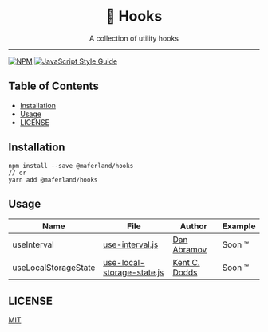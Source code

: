 <div align="center">
<h1>🎣 Hooks</h1>

<p>A collection of utility hooks</p>
</div>

---

[![NPM](https://img.shields.io/npm/v/@maferland/hooks.svg)](https://www.npmjs.com/package/@maferland/hooks)
[![JavaScript Style Guide](https://img.shields.io/badge/code_style-standard-brightgreen.svg)](https://standardjs.com)

## Table of Contents

<!-- START doctoc generated TOC please keep comment here to allow auto update -->
<!-- DON'T EDIT THIS SECTION, INSTEAD RE-RUN doctoc TO UPDATE -->

- [Installation](#installation)
- [Usage](#usage)
- [LICENSE](#license)

<!-- END doctoc generated TOC please keep comment here to allow auto update -->

## Installation

```
npm install --save @maferland/hooks
// or
yarn add @maferland/hooks
```

## Usage

<!-- prettier-ignore-start -->
| Name | File | Author | Example |
|------|------|--------| ------- |
| useInterval | [use-interval.js](src/use-interval.js) | [Dan Abramov](https://overreacted.io/making-setinterval-declarative-with-react-hooks/) | Soon ™️ |
| useLocalStorageState | [use-local-storage-state.js](src/use-local-storage-state.js) | [Kent C. Dodds](https://github.com/kentcdodds/react-hooks/blob/main/src/final/02.extra-4.js#L5-L38) | Soon ™️ |

<!-- prettier-ignore-end -->

## LICENSE

[MIT](LICENSE)
